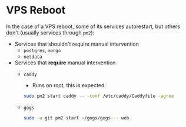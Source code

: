 VPS Reboot 
============

In the case of a VPS reboot, some of its services autorestart,
but others don't (usually services through `pm2`):

 - Services that shouldn't require manual intervention
   - `postgres`, `mongo`
   - `netdata`
 - Services that **require** manual intervention
   - `caddy`
     - Runs on root, this is expected.
     ```bash
     sudo pm2 start caddy -- -conf /etc/caddy/Caddyfile -agree
     ```

   - `gogs`
     ```bash
     sudo -u git pm2 start ~/gogs/gogs -- web
     ```

